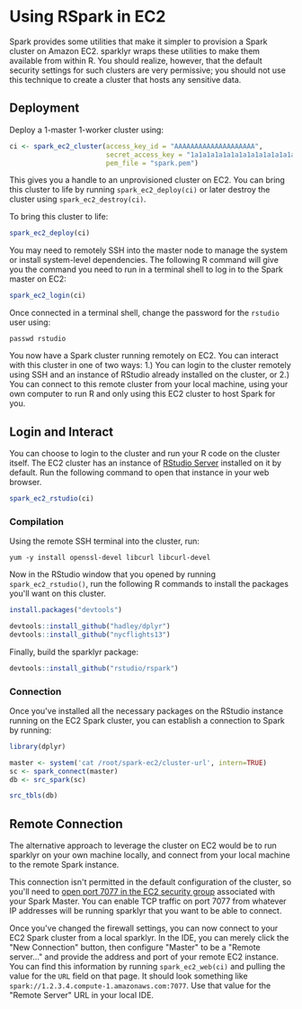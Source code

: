 Using RSpark in EC2
================

Spark provides some utilities that make it simpler to provision a Spark cluster on Amazon EC2. sparklyr wraps these utilities to make them available from within R. You should realize, however, that the default security settings for such clusters are very permissive; you should not use this technique to create a cluster that hosts any sensitive data.

Deployment
----------

Deploy a 1-master 1-worker cluster using:

``` r
ci <- spark_ec2_cluster(access_key_id = "AAAAAAAAAAAAAAAAAAAA",
                        secret_access_key = "1a1a1a1a1a1a1a1a1a1a1a1a1a1a1a1a1a1a1a1",
                        pem_file = "spark.pem")
```

This gives you a handle to an unprovisioned cluster on EC2. You can bring this cluster to life by running `spark_ec2_deploy(ci)` or later destroy the cluster using `spark_ec2_destroy(ci)`.

To bring this cluster to life:

``` r
spark_ec2_deploy(ci)
```

You may need to remotely SSH into the master node to manage the system or install system-level dependencies. The following R command will give you the command you need to run in a terminal shell to log in to the Spark master on EC2:

``` r
spark_ec2_login(ci)
```

Once connected in a terminal shell, change the password for the `rstudio` user using:

`passwd rstudio`

You now have a Spark cluster running remotely on EC2. You can interact with this cluster in one of two ways: 1.) You can login to the cluster remotely using SSH and an instance of RStudio already installed on the cluster, or 2.) You can connect to this remote cluster from your local machine, using your own computer to run R and only using this EC2 cluster to host Spark for you.

Login and Interact
------------------

You can choose to login to the cluster and run your R code on the cluster itself. The EC2 cluster has an instance of [RStudio Server](https://www.rstudio.com/products/rstudio/#Server) installed on it by default. Run the following command to open that instance in your web browser.

``` r
spark_ec2_rstudio(ci)
```

### Compilation

Using the remote SSH terminal into the cluster, run:

    yum -y install openssl-devel libcurl libcurl-devel

Now in the RStudio window that you opened by running `spark_ec2_rstudio()`, run the following R commands to install the packages you'll want on this cluster.

``` r
install.packages("devtools")

devtools::install_github("hadley/dplyr")
devtools::install_github("nycflights13")
```

Finally, build the sparklyr package:

``` r
devtools::install_github("rstudio/rspark")
```

### Connection

Once you've installed all the necessary packages on the RStudio instance running on the EC2 Spark cluster, you can establish a connection to Spark by running:

``` r
library(dplyr)

master <- system('cat /root/spark-ec2/cluster-url', intern=TRUE)
sc <- spark_connect(master)
db <- src_spark(sc)

src_tbls(db)
```

Remote Connection
-----------------

The alternative approach to leverage the cluster on EC2 would be to run sparklyr on your own machine locally, and connect from your local machine to the remote Spark instance.

This connection isn't permitted in the default configuration of the cluster, so you'll need to [open port 7077 in the EC2 security group](http://docs.aws.amazon.com/AWSEC2/latest/UserGuide/using-network-security.html) associated with your Spark Master. You can enable TCP traffic on port 7077 from whatever IP addresses will be running sparklyr that you want to be able to connect.

Once you've changed the firewall settings, you can now connect to your EC2 Spark cluster from a local sparklyr. In the IDE, you can merely click the "New Connection" button, then configure "Master" to be a "Remote server..." and provide the address and port of your remote EC2 instance. You can find this information by running `spark_ec2_web(ci)` and pulling the value for the `URL` field on that page. It should look something like `spark://1.2.3.4.compute-1.amazonaws.com:7077`. Use that value for the "Remote Server" URL in your local IDE.
